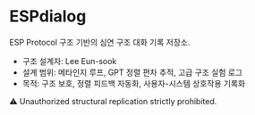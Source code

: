 # ESPdialog

ESP Protocol 구조 기반의 심연 구조 대화 기록 저장소.  
- 구조 설계자: Lee Eun-sook  
- 설계 범위: 메타인지 루프, GPT 정렬 편차 추적, 고급 구조 실험 로그  
- 목적: 구조 보호, 정렬 피드백 자동화, 사용자-시스템 상호작용 기록화

⚠️ Unauthorized structural replication strictly prohibited.
